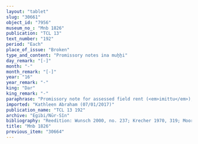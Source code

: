 ```yaml
---
layout: "tablet"
slug: "30661"
object_id: "7956"
museum_no_: "Mnb 1826"
publication: "TCL 13"
text_number: "192"
period: "Each"
place_of_issue: "Broken"
type_and_content: "Promissory notes ina muẖẖi"
day_remark: "[-]"
month: "-"
month_remark: "[-]"
year: "16"
year_remark: "-"
king: "Dar"
king_remark: "-"
paraphrase: "Promissory note for assessed field rent (<em>imittu</em>), to be delivered in dates.<br /> <strong>B<sub>1</sub></strong> and <strong>B<sub>2</sub></strong> owe 11 kor of dates to <strong>A<sub>1</sub></strong> and <strong>A<sub>2</sub></strong>, the assessed field rent on land (<em>imitti eqli</em>) located at the [name is broken off]-ditch (<em>nār harri</em>). The dates should be delivered to the courtyard (<em>haṣāru</em>) in one payment according to the 36 liters measure. Delivery is due in Arahsamna (VIII). They should also deliver the usual by-products of the date cultivation: for each kor of dates they shall give spathes (<em>tuhallu</em>), spadices (<em>gip&ucirc;</em>), fibres (<em>mangagu</em>), a load of firewood, (and) 2 <em>darīku</em>-containers. The two debtors assume warranty for each other. In addition, there are two date-palmtrees with a 0;1.2.0 kor (of yield). They will receive (<em>na&scaron;&ucirc;</em>) remuneration for their gardening work (<em>&scaron;issinnu</em>) according to the amount of work they do (<em>mala ina libbi</em> <em>epē&scaron;u</em>). Witnesses.<br /> <br /> <strong>A<sub>1 </sub></strong>= Nab&ucirc;-mu&scaron;ētiq-udd&ecirc;/&Scaron;āpik-zēri//Nādin-&scaron;e&#39;im; <strong>A<sub>2 </sub></strong>= Marduk-nāṣir-apli/Itti-Marduk-balāṭu//Egibi; <strong>B<sub>1 </sub></strong>= Nab&ucirc;-tattannu-uṣur/Kurbanni-Marduk//&Scaron;ang&ucirc;-Ea; <strong>B<sub>2 </sub></strong>= Nidintu/&hellip;-iddin//S&icirc;n-nāṣir&nbsp;"
imported: "Kathleen Abraham (07/01/2017)"
publication_name: "TCL 13 192"
archive: "Egibi/Nūr-Sîn"
bibliography: "Reedition: Wunsch 2000, no. 237; Krecher 1970, 319; Moore, NBBAD (1935), no. 192"
title: "Mnb 1826"
previous_item: "30664"
---
```

